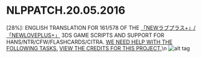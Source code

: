 # NLPPATCH.20.05.2016
[28%]: ENGLISH TRANSLATION FOR 161/578 OF THE [「NEWラブプラス+」/「NEWLOVEPLUS+」](http://www.konami.jp/products/newloveplus_plus/) 3DS GAME SCRIPTS AND SUPPORT FOR HANS/NTR/CFW/FLASHCARDS/CITRA.
[WE NEED HELP WITH THE FOLLOWING TASKS.](https://github.com/LovePlusProject/NLPPATCH/issues/2)
[VIEW THE CREDITS FOR THIS PROJECT.](https://github.com/LovePlusProject/NLPPATCH/issues/1)\n
![alt tag](http://i32.photobucket.com/albums/d10/n66x/NLPTRANSLATION/pjhphj.png)
